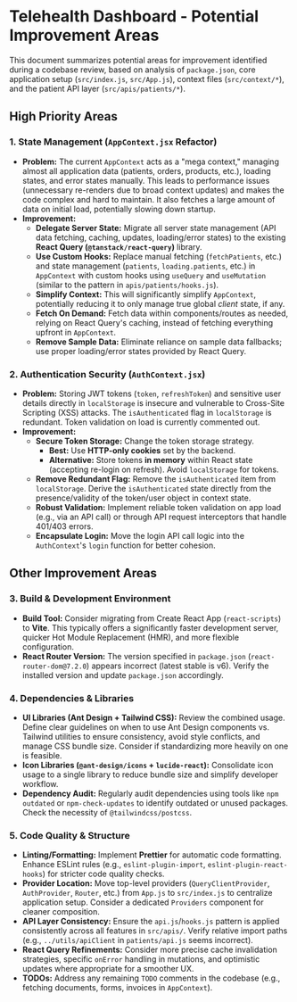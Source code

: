 # Telehealth Dashboard - Potential Improvement Areas

This document summarizes potential areas for improvement identified during a codebase review, based on analysis of `package.json`, core application setup (`src/index.js`, `src/App.js`), context files (`src/context/*`), and the patient API layer (`src/apis/patients/*`).

## High Priority Areas

### 1. State Management (`AppContext.jsx` Refactor)

*   **Problem:** The current `AppContext` acts as a "mega context," managing almost all application data (patients, orders, products, etc.), loading states, and error states manually. This leads to performance issues (unnecessary re-renders due to broad context updates) and makes the code complex and hard to maintain. It also fetches a large amount of data on initial load, potentially slowing down startup.
*   **Improvement:**
    *   **Delegate Server State:** Migrate all server state management (API data fetching, caching, updates, loading/error states) to the existing **React Query (`@tanstack/react-query`)** library.
    *   **Use Custom Hooks:** Replace manual fetching (`fetchPatients`, etc.) and state management (`patients`, `loading.patients`, etc.) in `AppContext` with custom hooks using `useQuery` and `useMutation` (similar to the pattern in `apis/patients/hooks.js`).
    *   **Simplify Context:** This will significantly simplify `AppContext`, potentially reducing it to only manage true global *client* state, if any.
    *   **Fetch On Demand:** Fetch data within components/routes as needed, relying on React Query's caching, instead of fetching everything upfront in `AppContext`.
    *   **Remove Sample Data:** Eliminate reliance on sample data fallbacks; use proper loading/error states provided by React Query.

### 2. Authentication Security (`AuthContext.jsx`)

*   **Problem:** Storing JWT tokens (`token`, `refreshToken`) and sensitive user details directly in `localStorage` is insecure and vulnerable to Cross-Site Scripting (XSS) attacks. The `isAuthenticated` flag in `localStorage` is redundant. Token validation on load is currently commented out.
*   **Improvement:**
    *   **Secure Token Storage:** Change the token storage strategy.
        *   **Best:** Use **HTTP-only cookies** set by the backend.
        *   **Alternative:** Store tokens **in memory** within React state (accepting re-login on refresh). Avoid `localStorage` for tokens.
    *   **Remove Redundant Flag:** Remove the `isAuthenticated` item from `localStorage`. Derive the `isAuthenticated` state directly from the presence/validity of the token/user object in context state.
    *   **Robust Validation:** Implement reliable token validation on app load (e.g., via an API call) or through API request interceptors that handle 401/403 errors.
    *   **Encapsulate Login:** Move the login API call logic into the `AuthContext`'s `login` function for better cohesion.

## Other Improvement Areas

### 3. Build & Development Environment

*   **Build Tool:** Consider migrating from Create React App (`react-scripts`) to **Vite**. This typically offers a significantly faster development server, quicker Hot Module Replacement (HMR), and more flexible configuration.
*   **React Router Version:** The version specified in `package.json` (`react-router-dom@7.2.0`) appears incorrect (latest stable is v6). Verify the installed version and update `package.json` accordingly.

### 4. Dependencies & Libraries

*   **UI Libraries (Ant Design + Tailwind CSS):** Review the combined usage. Define clear guidelines on when to use Ant Design components vs. Tailwind utilities to ensure consistency, avoid style conflicts, and manage CSS bundle size. Consider if standardizing more heavily on one is feasible.
*   **Icon Libraries (`@ant-design/icons` + `lucide-react`):** Consolidate icon usage to a single library to reduce bundle size and simplify developer workflow.
*   **Dependency Audit:** Regularly audit dependencies using tools like `npm outdated` or `npm-check-updates` to identify outdated or unused packages. Check the necessity of `@tailwindcss/postcss`.

### 5. Code Quality & Structure

*   **Linting/Formatting:** Implement **Prettier** for automatic code formatting. Enhance ESLint rules (e.g., `eslint-plugin-import`, `eslint-plugin-react-hooks`) for stricter code quality checks.
*   **Provider Location:** Move top-level providers (`QueryClientProvider`, `AuthProvider`, `Router`, etc.) from `App.js` to `src/index.js` to centralize application setup. Consider a dedicated `Providers` component for cleaner composition.
*   **API Layer Consistency:** Ensure the `api.js`/`hooks.js` pattern is applied consistently across all features in `src/apis/`. Verify relative import paths (e.g., `../utils/apiClient` in `patients/api.js` seems incorrect).
*   **React Query Refinements:** Consider more precise cache invalidation strategies, specific `onError` handling in mutations, and optimistic updates where appropriate for a smoother UX.
*   **TODOs:** Address any remaining `TODO` comments in the codebase (e.g., fetching documents, forms, invoices in `AppContext`).
